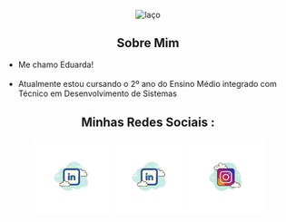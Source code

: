 



<img align="center" width="1000" src="Cópia de CUPCAKES.png" alt=""/>

<p align="center">
	<img align="center" width="200" src="https://i.pinimg.com/originals/b2/c6/28/b2c62849280c8fd2814d1b917c1345b2.gif" alt="laço"/> <h2 align="center">Sobre Mim</h2>   

<p align="center">
  <ul>
  <li>
    Me chamo Eduarda!
  </li>
  </br>
  <li>
    Atualmente estou cursando o 2º ano do Ensino Médio integrado com Técnico em 	Desenvolvimento de Sistemas
  </li>
</ul>
</p>
  <h2 align="center"> Minhas Redes Sociais :</h2>
<p align="center">
	<a href="https://github.com/sisodiya2421"><img width="133" src="linkedin.png" alt="LinkedIn"/></a>
 	<a href="https://criarmeulink.com.br/u/1744494607"><img width="133" src="linkedin.png" alt="Email"/></a>
	<a href="https://github.com/sisodiya2421"><img width="133" src="instagram.png" alt="Ins"/></a>
	
	
</p>







</p>
